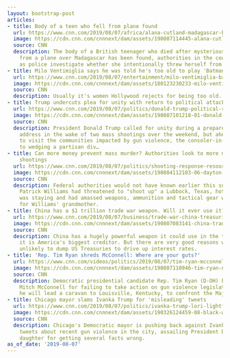 ```yaml
---
layout: bootstrap-post
articles:
- title: Body of a teen who fell from plane found
  url: https://www.cnn.com/2019/08/07/africa/alana-cutland-madagascar-body-scli-gbr-intl/index.html
  image: https://cdn.cnn.com/cnnnext/dam/assets/190807114445-alana-cutland-super-tease.jpg
  source: CNN
  description: The body of a British teenager who died after mysteriously falling
    from a plane over Madagascar has been found, authorities in the country have confirmed,
    as police investigate whether she intentionally threw herself from the aircraft.
- title: Milo Ventimiglia says he was told he's too old to play 'Batman'
  url: https://www.cnn.com/2019/08/07/entertainment/milo-ventimiglia-batman/index.html
  image: https://cdn.cnn.com/cnnnext/dam/assets/180123230233-milo-ventimiglia-super-tease.jpg
  source: CNN
  description: Usually it's women Hollywood rejects for being too old.
- title: Trump undercuts plea for unity with return to political attacks
  url: https://www.cnn.com/2019/08/07/politics/donald-trump-political-rhetoric-el-paso-dayton-visits/index.html
  image: https://cdn.cnn.com/cnnnext/dam/assets/190807101218-01-donald-trump-august-07-2019-super-tease.jpg
  source: CNN
  description: President Donald Trump called for unity during a prepared White House
    address in the wake of two mass shootings over the weekend, but ahead of his trip
    to visit the communities impacted by gun violence, the consoler-in-chief was back
    to wedging a partisan div…
- title: Can more money prevent mass murder? Authorities look to more monitoring after
    shootings
  url: https://www.cnn.com/2019/08/07/politics/shooting-response-resources/index.html
  image: https://cdn.cnn.com/cnnnext/dam/assets/190804112103-06-dayton-shooting-0804-super-tease.jpg
  source: CNN
  description: Federal authorities would not have known earlier this summer that William
    Patrick Williams had threatened to "shoot up" a Lubbock, Texas, hotel where he
    was staying and had amassed weapons, ammunition and tactical gear were it not
    for Williams' grandmother.
- title: China has a $1 trillion trade war weapon. Will it ever use it?
  url: https://www.cnn.com/2019/08/07/business/trade-war-china-treasuries/index.html
  image: https://cdn.cnn.com/cnnnext/dam/assets/190807083141-china-trade-war-restricted-super-tease.jpg
  source: CNN
  description: China has a hugely powerful weapon it could use in the trade war —
    it is America's biggest creditor. But there are very good reasons why it's highly
    unlikely to dump US Treasuries to drive up interest rates.
- title: 'Rep. Tim Ryan shreds McConnell: Where are your guts?'
  url: https://www.cnn.com/videos/politics/2019/08/07/tim-ryan-mcconnell-gun-violence-legislation-nr-bts-vpx.cnn
  image: https://cdn.cnn.com/cnnnext/dam/assets/190807110946-tim-ryan-newsroom-aug-7-super-tease.jpg
  source: CNN
  description: Democratic presidential candidate Rep. Tim Ryan (D-OH) blasts Sen.
    Mitch McConnell for failing to take action on gun violence legislation, saying
    he will lead a caravan to Louisville, Kentucky, to confront the Majority Leader.
- title: Chicago mayor slams Ivanka Trump for 'misleading' tweets
  url: https://www.cnn.com/2019/08/07/politics/ivanka-trump-lori-lightfoot-trnd/index.html
  image: https://cdn.cnn.com/cnnnext/dam/assets/190326124459-08-black-women-mayors-large-cities-lori-lightfoot-super-tease.jpg
  source: CNN
  description: Chicago's Democratic mayor is pushing back against Ivanka Trump's "misleading"
    tweets about recent gun violence in the city, assailing President Donald Trump's
    daughter for getting several facts wrong.
as_of_date: '2019-08-07'
---
```



